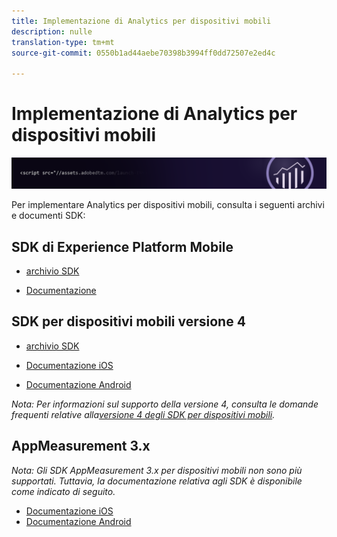 ```yaml
---
title: Implementazione di Analytics per dispositivi mobili
description: nulle
translation-type: tm+mt
source-git-commit: 0550b1ad44aebe70398b3994ff0dd72507e2ed4c

---
```



# Implementazione di Analytics per dispositivi mobili

![Banner](../../assets/doc_banner_implement.png)

Per implementare Analytics per dispositivi mobili, consulta i seguenti archivi e documenti SDK:

## SDK di Experience Platform Mobile

* [archivio SDK](https://github.com/Adobe-Marketing-Cloud/aep-sdks-documentation/blob/master/resources/frequently-asked-questions/current-sdk-versions.md)

* [Documentazione](https://aep-sdks.gitbook.io/docs/)

## SDK per dispositivi mobili versione 4

* [archivio SDK](https://github.com/Adobe-Marketing-Cloud/mobile-services/tree/master/sdks)

* [Documentazione iOS](https://docs.adobe.com/content/help/en/mobile-services/ios/overview.html)
* [Documentazione Android](https://docs.adobe.com/content/help/en/mobile-services/android/overview.html)

*Nota: Per informazioni sul supporto della versione 4, consulta le domande frequenti relative alla[versione 4 degli SDK per dispositivi mobili](https://aep-sdks.gitbook.io/docs/version-4-sdk-end-of-support-faq).*

## AppMeasurement 3.x

*Nota: Gli SDK AppMeasurement 3.x per dispositivi mobili non sono più supportati. Tuttavia, la documentazione relativa agli SDK è disponibile come indicato di seguito.*

* [Documentazione iOS](../../assets/adobe_mobile_ios_3x.pdf)
* [Documentazione Android](../../assets/android_3x.pdf)
